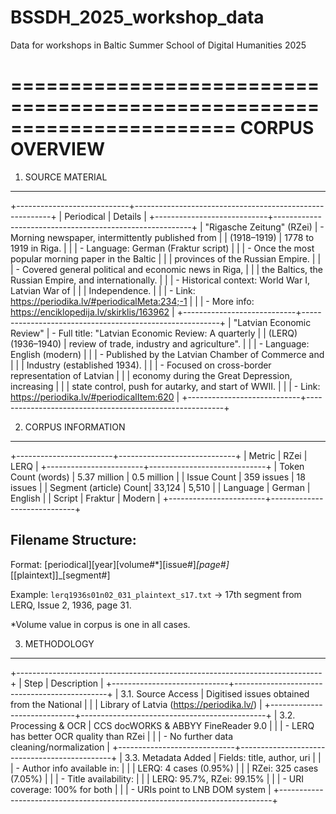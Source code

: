 # BSSDH_2025_workshop_data
Data for workshops in Baltic Summer School of Digital Humanities 2025

=======================================================================
                           CORPUS OVERVIEW
=======================================================================

1. SOURCE MATERIAL
------------------

+----------------------------+---------------------------------------------------------+
| Periodical                 | Details                                                 |
+----------------------------+---------------------------------------------------------+
| "Rigasche Zeitung" (RZei)  | - Morning newspaper, intermittently published from      |
| (1918–1919)                |   1778 to 1919 in Riga.                                 |
|                            | - Language: German (Fraktur script)                     |
|                            | - Once the most popular morning paper in the Baltic     |
|                            |   provinces of the Russian Empire.                      |
|                            | - Covered general political and economic news in Riga,  |
|                            |   the Baltics, the Russian Empire, and internationally. |
|                            | - Historical context: World War I, Latvian War of       |
|                            |   Independence.                                         |
|                            | - Link: https://periodika.lv/#periodicalMeta:234;-1     |
|                            | - More info: https://enciklopedija.lv/skirklis/163962   |
+----------------------------+---------------------------------------------------------+
| "Latvian Economic Review"  | - Full title: "Latvian Economic Review: A quarterly     |
| (LERQ) (1936–1940)         |   review of trade, industry and agriculture".           |
|                            | - Language: English (modern)		               |
|                            | - Published by the Latvian Chamber of Commerce and      |
|                            |   Industry (established 1934).                          |
|                            | - Focused on cross-border representation of Latvian     |
|                            |   economy during the Great Depression, increasing       |
|                            |   state control, push for autarky, and start of WWII.   |
|                            | - Link: https://periodika.lv/#periodicalItem:620        |
+----------------------------+---------------------------------------------------------+

2. CORPUS INFORMATION
----------------------

+------------------------+-----------------------------+
| Metric                 | RZei         | LERQ         |
+------------------------+-----------------------------+
| Token Count (words)    | 5.37 million | 0.5 million  |
| Issue Count            | 359 issues   | 18 issues    |
| Segment (article) Count| 33,124       | 5,510        |
| Language               | German       | English      |
| Script                 | Fraktur      | Modern       |
+------------------------+-----------------------------+

Filename Structure:
-------------------
Format: [periodical][year][volume#*][issue#]_[page#]_[[plaintext]]_[segment#]

Example: `lerq1936s01n02_031_plaintext_s17.txt`
         → 17th segment from LERQ, Issue 2, 1936, page 31.

*Volume value in corpus is one in all cases.

3. METHODOLOGY
---------------

+----------------------------------------------------------------------------+
| Step                        | Description                                  |
+-----------------------------+----------------------------------------------+
| 3.1. Source Access          | Digitised issues obtained from the National  |
|                             | Library of Latvia (https://periodika.lv/)    |
+-----------------------------+----------------------------------------------+
| 3.2. Processing & OCR       | CCS docWORKS & ABBYY FineReader 9.0          |
|                             | - LERQ has better OCR quality than RZei      |
|                             | - No further data cleaning/normalization     |
+-----------------------------+----------------------------------------------+
| 3.3. Metadata Added         | Fields: title, author, uri                   |
|                             | - Author info available in:                  |
|                             |     LERQ: 4 cases (0.95%)                    |
|                             |     RZei: 325 cases (7.05%)                  |
|                             | - Title availability:                        |
|                             |     LERQ: 95.7%, RZei: 99.15%                |
|                             | - URI coverage: 100% for both                |
|                             | - URIs point to LNB DOM system               |
+----------------------------------------------------------------------------+

